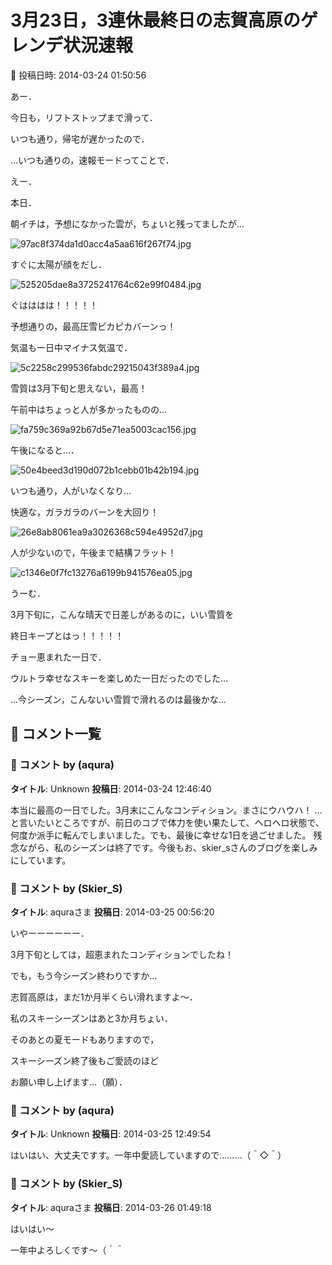 # 3月23日，3連休最終日の志賀高原のゲレンデ状況速報

📅 投稿日時: 2014-03-24 01:50:56

あー．


今日も，リフトストップまで滑って．


いつも通り，帰宅が遅かったので．


…いつも通りの，速報モードってことで．





えー．


本日．


朝イチは，予想になかった雲が，ちょいと残ってましたが…




![97ac8f374da1d0acc4a5aa616f267f74.jpg](images/97ac8f374da1d0acc4a5aa616f267f74.jpg)







すぐに太陽が顔をだし．




![525205dae8a3725241764c62e99f0484.jpg](images/525205dae8a3725241764c62e99f0484.jpg)




ぐはははは！！！！！


予想通りの，最高圧雪ピカピカバーンっ！





気温も一日中マイナス気温で．




![5c2258c299536fabdc29215043f389a4.jpg](images/5c2258c299536fabdc29215043f389a4.jpg)




雪質は3月下旬と思えない，最高！





午前中はちょっと人が多かったものの…




![fa759c369a92b67d5e71ea5003cac156.jpg](images/fa759c369a92b67d5e71ea5003cac156.jpg)







午後になると…．




![50e4beed3d190d072b1cebb01b42b194.jpg](images/50e4beed3d190d072b1cebb01b42b194.jpg)




いつも通り，人がいなくなり…





快適な，ガラガラのバーンを大回り！




![26e8ab8061ea9a3026368c594e4952d7.jpg](images/26e8ab8061ea9a3026368c594e4952d7.jpg)




人が少ないので，午後まで結構フラット！




![c1346e0f7fc13276a6199b941576ea05.jpg](images/c1346e0f7fc13276a6199b941576ea05.jpg)







うーむ．


3月下旬に，こんな晴天で日差しがあるのに，いい雪質を


終日キープとはっ！！！！！


チョー恵まれた一日で．


ウルトラ幸せなスキーを楽しめた一日だったのでした…





…今シーズン，こんないい雪質で滑れるのは最後かな…

## 💬 コメント一覧

### 💬 コメント by (aqura)
**タイトル**: Unknown
**投稿日**: 2014-03-24 12:46:40

本当に最高の一日でした。3月末にこんなコンディション。まさにウハウハ！   …と言いたいところですが、前日のコブで体力を使い果たして、ヘロヘロ状態で、何度か派手に転んでしまいました。でも、最後に幸せな1日を過ごせました。 残念ながら、私のシーズンは終了です。今後もお、skier_sさんのブログを楽しみにしています。

### 💬 コメント by (Skier_S)
**タイトル**: aquraさま
**投稿日**: 2014-03-25 00:56:20

いやーーーーーー．

3月下旬としては，超恵まれたコンディションでしたね！

でも，もう今シーズン終わりですか…

志賀高原は，まだ1か月半くらい滑れますよ～．



私のスキーシーズンはあと3か月ちょい．

そのあとの夏モードもありますので，

スキーシーズン終了後もご愛読のほど

お願い申し上げます…（願）．

### 💬 コメント by (aqura)
**タイトル**: Unknown
**投稿日**: 2014-03-25 12:49:54

はいはい、大丈夫ですす。一年中愛読していますので………（＾◇＾）

### 💬 コメント by (Skier_S)
**タイトル**: aquraさま
**投稿日**: 2014-03-26 01:49:18

はいはい～

一年中よろしくです～（＾＾

